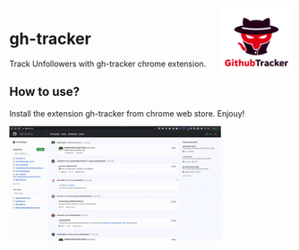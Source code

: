<img src="static/logo.jpg" width="25%" height="25%" align="right" />

# gh-tracker
Track Unfollowers with gh-tracker chrome extension.

## How to use?

Install the extension gh-tracker from chrome web store. Enjouy!

<img src="static/demo_unfollower.gif" width="75%" height="75%" />